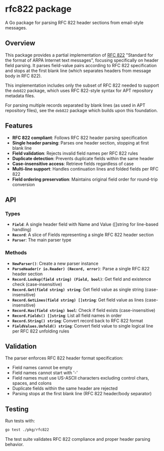 # rfc822 package

A Go package for parsing RFC 822 header sections from email-style messages.

## Overview

This package provides a partial implementation of [RFC 822](https://datatracker.ietf.org/doc/html/rfc822) "Standard for the format of ARPA Internet text messages", focusing specifically on header field parsing. It parses field-value pairs according to RFC 822 specification and stops at the first blank line (which separates headers from message body in RFC 822).

This implementation includes only the subset of RFC 822 needed to support the `deb822` package, which uses RFC 822-style syntax for APT repository metadata files.

For parsing multiple records separated by blank lines (as used in APT repository files), see the `deb822` package which builds upon this foundation.

## Features

- **RFC 822 compliant**: Follows RFC 822 header parsing specification
- **Single header parsing**: Parses one header section, stopping at first blank line
- **Field validation**: Rejects invalid field names per RFC 822 rules
- **Duplicate detection**: Prevents duplicate fields within the same header
- **Case-insensitive access**: Retrieve fields regardless of case
- **Multi-line support**: Handles continuation lines and folded fields per RFC 822
- **Field ordering preservation**: Maintains original field order for round-trip conversion

## API

### Types

- **`Field`**: A single header field with Name and Value ([]string for line-based handling)
- **`Record`**: A slice of Fields representing a single RFC 822 header section
- **`Parser`**: The main parser type

### Methods

- **`NewParser()`**: Create a new parser instance
- **`ParseHeader(r io.Reader) (Record, error)`**: Parse a single RFC 822 header section
- **`Record.Lookup(field string) (Field, bool)`**: Get field and existence check (case-insensitive)
- **`Record.Get(field string) string`**: Get field value as single string (case-insensitive)
- **`Record.GetLines(field string) []string`**: Get field value as lines (case-insensitive)
- **`Record.Has(field string) bool`**: Check if field exists (case-insensitive)
- **`Record.Fields() []string`**: List all field names in order
- **`Record.String() string`**: Convert record back to RFC 822 format
- **`FieldValues.Unfold() string`**: Convert field value to single logical line per RFC 822 unfolding rules

## Validation

The parser enforces RFC 822 header format specification:

- Field names cannot be empty
- Field names cannot start with '-' 
- Field names must use US-ASCII characters excluding control chars, spaces, and colons
- Duplicate fields within the same header are rejected
- Parsing stops at the first blank line (RFC 822 header/body separator)

## Testing

Run tests with:

```bash
go test ./pkg/rfc822
```

The test suite validates RFC 822 compliance and proper header parsing behavior.
